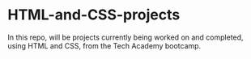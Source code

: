# HTML-and-CSS-projects
In this repo, will be projects currently being worked on and completed,
using HTML and CSS, from the Tech Academy bootcamp.
